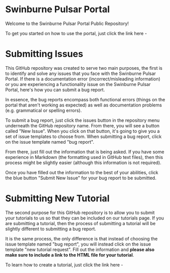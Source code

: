 # Swinburne Pulsar Portal
Welcome to the Swinburne Pulsar Portal Public Repository!

To get you started on how to use the portal, just click the link here - 

# Submitting Issues
This GitHub repository was created to serve two main purposes, the first is to identify and solve any issues that you face with the Swinburne Pulsar Portal. If there is a documentation error (incorrect/misleading information) or you are experiencing a functionality issue on the Swinburne Pulsar Portal, here's how you can submit a bug report.

In essence, the bug reports encompass both functional errors (things on the portal that aren't working as expected) as well as documentation problems (e.g. grammatical or spelling errors).

To submit a bug report, just click the issues button in the repository menu underneath the GitHub repository name. From there, you will see a button called "New Issue". When you click on that button, it's going to give you a set of issue templates to choose from. When submitting a bug report, click on the issue template named "bug report".

From there, just fill out the information that is being asked. If you have some experience in Markdown (the formatting used in GitHub text files), then this process might be slightly easier (although this information is not required).

Once you have filled out the information to the best of your abilities, click the blue button "Submit New Issue" for your bug report to be submitted.

# Submitting New Tutorial
The second purpose for this GitHub repository is to allow you to submit your tutorials to us so that they can be included on our tutorials page. If you are submitting a tutorial, then the process of submitting a tutorial will be slightly different to submitting a bug report.

It is the same process, the only difference is that instead of choosing the issue template named "bug report", you will instead click on the issue template "new tutorial request". Fill out the information and **please also make sure to include a link to the HTML file for your tutorial**.

To learn how to create a tutorial, just click the link here - 
